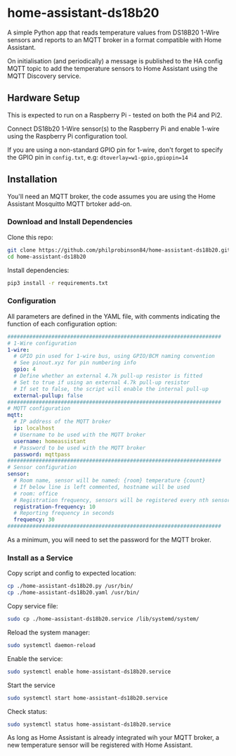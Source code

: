 # home-assistant-ds18b20

A simple Python app that reads temperature values from DS18B20 1-Wire sensors and reports to an MQTT broker in a format compatible with Home Assistant.

On initialisation (and periodically) a message is published to the HA config MQTT topic to add the temperature sensors to Home Assistant using the MQTT Discovery service.

## Hardware Setup

This is expected to run on a Raspberry Pi - tested on both the Pi4 and Pi2.

Connect DS18b20 1-Wire sensor(s) to the Raspberry Pi and enable 1-wire using the Raspberry Pi configuration tool.

If you are using a non-standard GPIO pin for 1-wire, don't forget to specify the GPIO pin in `config.txt`, e.g: `dtoverlay=w1-gpio,gpiopin=14`

## Installation

You'll need an MQTT broker, the code assumes you are using the Home Assistant Mosquitto MQTT brtoker add-on.

### Download and Install Dependencies

Clone this repo:

```bash
git clone https://github.com/philprobinson84/home-assistant-ds18b20.git
cd home-assistant-ds18b20
```

Install dependencies:

```bash
pip3 install -r requirements.txt
```

### Configuration

All parameters are defined in the YAML file, with comments indicating the function of each configuration option:

```yaml
####################################################################
# 1-Wire configuration
1-wire:
  # GPIO pin used for 1-wire bus, using GPIO/BCM naming convention
  # See pinout.xyz for pin numbering info
  gpio: 4
  # Define whether an external 4.7k pull-up resistor is fitted
  # Set to true if using an external 4.7k pull-up resistor
  # If set to false, the script will enable the internal pull-up
  external-pullup: false
####################################################################
# MQTT configuration
mqtt:
  # IP address of the MQTT broker
  ip: localhost
  # Username to be used with the MQTT broker
  username: homeassistant
  # Password to be used with the MQTT broker
  password: mqttpass
####################################################################
# Sensor configuration
sensor:
  # Room name, sensor will be named: {room} temperature {count}
  # If below line is left commented, hostname will be used
  # room: office
  # Registration frequency, sensors will be registered every nth sensor reading
  registration-frequency: 10
  # Reporting frequency in seconds
  frequency: 30
####################################################################
```

As a minimum, you will need to set the password for the MQTT broker.

### Install as a Service

Copy script and config to expected location:

```bash
cp ./home-assistant-ds18b20.py /usr/bin/
cp ./home-assistant-ds18b20.yaml /usr/bin/
```

Copy service file:

```bash
sudo cp ./home-assistant-ds18b20.service /lib/systemd/system/
```

Reload the system manager:
```bash
sudo systemctl daemon-reload
```

Enable the service:
```bash
sudo systemctl enable home-assistant-ds18b20.service
```

Start the service
```bash
sudo systemctl start home-assistant-ds18b20.service
```

Check status:
```bash
sudo systemctl status home-assistant-ds18b20.service
```

As long as Home Assistant is already integrated wih your MQTT broker, a new temperature sensor will be registered with Home Assistant.
